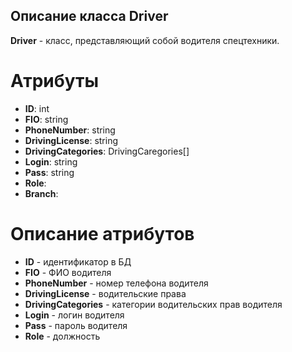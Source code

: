 ## Описание класса Driver
**Driver** - класс, представляющий собой водителя спецтехники.
# Атрибуты
- **ID**: int
- **FIO**: string
- **PhoneNumber**: string
- **DrivingLicense**: string
- **DrivingCategories**: DrivingCaregories[]
- **Login**: string
- **Pass**: string
- **Role**: 
- **Branch**:
# Описание атрибутов
- **ID** - идентификатор в БД
- **FIO** - ФИО водителя
- **PhoneNumber** -  номер телефона водителя
- **DrivingLicense** - водительские права
- **DrivingCategories** - категории водительских прав водителя
- **Login** - логин водителя
- **Pass** - пароль водителя
- **Role** - должность
